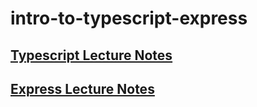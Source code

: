 # intro-to-typescript-express
## [Typescript Lecture Notes](https://www.notion.so/Intro-to-Typescript-224d02d1349b47689a405843ebfda60c)
## [Express Lecture Notes]()
